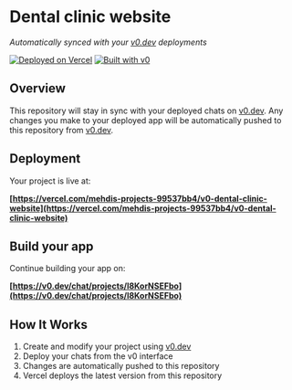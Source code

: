 # Dental clinic website

*Automatically synced with your [v0.dev](https://v0.dev) deployments*

[![Deployed on Vercel](https://img.shields.io/badge/Deployed%20on-Vercel-black?style=for-the-badge&logo=vercel)](https://vercel.com/mehdis-projects-99537bb4/v0-dental-clinic-website)
[![Built with v0](https://img.shields.io/badge/Built%20with-v0.dev-black?style=for-the-badge)](https://v0.dev/chat/projects/l8KorNSEFbo)

## Overview

This repository will stay in sync with your deployed chats on [v0.dev](https://v0.dev).
Any changes you make to your deployed app will be automatically pushed to this repository from [v0.dev](https://v0.dev).

## Deployment

Your project is live at:

**[https://vercel.com/mehdis-projects-99537bb4/v0-dental-clinic-website](https://vercel.com/mehdis-projects-99537bb4/v0-dental-clinic-website)**

## Build your app

Continue building your app on:

**[https://v0.dev/chat/projects/l8KorNSEFbo](https://v0.dev/chat/projects/l8KorNSEFbo)**

## How It Works

1. Create and modify your project using [v0.dev](https://v0.dev)
2. Deploy your chats from the v0 interface
3. Changes are automatically pushed to this repository
4. Vercel deploys the latest version from this repository